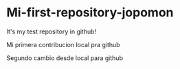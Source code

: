 # Mi-first-repository-jopomon
It's my test repository in github!

Mi primera contribucion local pra github

Segundo cambio desde local para github